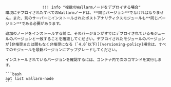 					!!! info "複数のWallarmノードをデプロイする場合"
    環境にデプロイされたすべてのWallarmノードは、**同じバージョン**でなければなりません。また、別のサーバーにインストールされたポストアナリティクスモジュールも**同じバージョン**である必要があります。

    追加のノードをインストールする前に、そのバージョンがすでにデプロイされているモジュールのバージョンと一致することを確認してください。デプロイされたモジュールのバージョンが[非推奨または間もなく非推奨になる（`4.0`以下）][versioning-policy]場合は、すべてのモジュールを最新バージョンにアップグレードしてください。

    インストールされているバージョンを確認するには、コンテナ内で次のコマンドを実行します。

    ```bash
    apt list wallarm-node
    ```